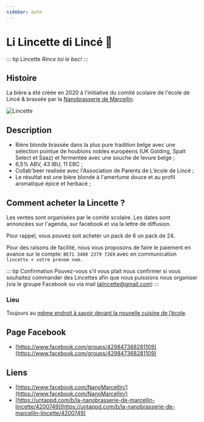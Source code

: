 ```yaml
---
sidebar: auto
---
```


# Li Lincette di Lincé 🍺

::: tip Lincette
*Rince toi le bec!*
::: 

## Histoire
La bière a été créée en 2020 à l'initiative du comité scolaire de l'école de Lincé & brassée par la [Nanobrasserie de Marcellin](https://www.nanomarcellin.beer/).

![Lincette](https://static.wixstatic.com/media/e00a94_4827ab6c05684f208ee0dc3942c69030~mv2.jpeg/v1/crop/x_0,y_122,w_2930,h_2822/fill/w_407,h_392,al_c,q_80,usm_0.66_1.00_0.01/e00a94_4827ab6c05684f208ee0dc3942c69030~mv2.webp)

## Description
- Bière blonde brassée dans la plus pure tradition belge avec une selection pointue de houblons nobles européens (UK Golding, Spalt Select et Saaz) et fermentée avec une souche de levure belge ;
- 6,5% ABV, 43 IBU, 11 EBC ;
- Collab'beer realisée avec l'Association de Parents de L'école de Lincé ;
- Le résultat est une bière blonde à l'amertume douce et au profil aromatique épicé et herbacé ;

## Comment acheter la Lincette ?

Les ventes sont organisées par le comité scolaire. Les dates sont annoncées sur l'agenda, sur facebook et via la lettre de diffusion. 


Pour rappel, vous pouvez soit acheter un pack de 6 un pack de 24.

<lincette-calc />

Pour des raisons de facilité, nous vous proposons de faire le paiement en avance sur le compte:
`BE71 3400 2379 7269` avec en communication `lincette + votre prénom nom.`


::: tip Confirmation 
Pouvez-vous s'il vous plait nous confirmer si vous souhaitez commander des Lincettes afin que nous puissions nous organiser (via le groupe Facebook ou via mail [lalincette@gmail.com](lalincette@gmail.com))
:::

### Lieu
Toujours au [même endroit à savoir devant la nouvelle cuisine de l’école](https://www.google.com/maps/@50.5123388,5.6293676,3a,75y,56.4h,87.06t/data=!3m7!1e1!3m5!1s1uUUtz4WVOi55_LbTqahoA!2e0!6shttps:%2F%2Fstreetviewpixels-pa.googleapis.com%2Fv1%2Fthumbnail%3Fpanoid%3D1uUUtz4WVOi55_LbTqahoA%26cb_client%3Dmaps_sv.tactile.gps%26w%3D203%26h%3D100%26yaw%3D51.155308%26pitch%3D0%26thumbfov%3D100!7i13312!8i6656?hl=en-GB).

## Page Facebook 
- [https://www.facebook.com/groups/429847368281109](https://www.facebook.com/groups/429847368281109)

## Liens
- [https://www.facebook.com/NanoMarcellin/](https://www.facebook.com/NanoMarcellin/)
- [https://untappd.com/b/la-nanobrasserie-de-marcellin-lincette/4200749](https://untappd.com/b/la-nanobrasserie-de-marcellin-lincette/4200749)
